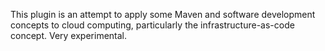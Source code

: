 This plugin is an attempt to apply some Maven and software development concepts to cloud computing, particularly the infrastructure-as-code concept. Very experimental.